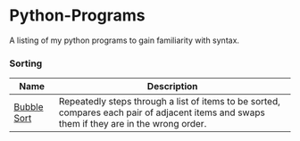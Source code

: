 # Python-Programs
A listing of my python programs to gain familiarity with syntax.

### Sorting
| Name | Description |
|-|-|
|[Bubble Sort](https://github.com/Julellisg/Python-Programs/blob/main/bubblesort.py)|Repeatedly steps through a list of items to be sorted, compares each pair of adjacent items and swaps them if they are in the wrong order.|